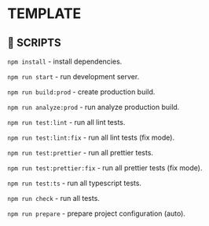 # TEMPLATE

## 🔨 SCRIPTS

`npm install` - install dependencies.

`npm run start` - run development server.

`npm run build:prod` - create production build.

`npm run analyze:prod` - run analyze production build.

`npm run test:lint` - run all lint tests.

`npm run test:lint:fix` - run all lint tests (fix mode).

`npm run test:prettier` - run all prettier tests.

`npm run test:prettier:fix` - run all prettier tests (fix mode).

`npm run test:ts` - run all typescript tests.

`npm run check` - run all tests.

`npm run prepare` - prepare project configuration (auto).
